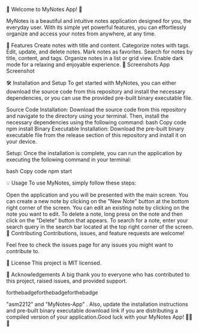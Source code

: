 🌟 Welcome to MyNotes App! 🌟

MyNotes is a beautiful and intuitive notes application designed for you, the everyday user. With its simple yet powerful features, you can effortlessly organize and access your notes from anywhere, at any time.

🚀 Features
Create notes with title and content.
Categorize notes with tags.
Edit, update, and delete notes.
Mark notes as favorites.
Search for notes by title, content, and tags.
Organize notes in a list or grid view.
Enable dark mode for a relaxing and enjoyable experience.
📸 Screenshots
App Screenshot

🛠️ Installation and Setup
To get started with MyNotes, you can either download the source code from this repository and install the necessary dependencies, or you can use the provided pre-built binary executable file.

Source Code Installation: Download the source code from this repository and navigate to the directory using your terminal. Then, install the necessary dependencies using the following command:
bash
Copy code
npm install
Binary Executable Installation: Download the pre-built binary executable file from the release section of this repository and install it on your device.

Setup: Once the installation is complete, you can run the application by executing the following command in your terminal:

bash
Copy code
npm start

💡 Usage
To use MyNotes, simply follow these steps:

Open the application and you will be presented with the main screen.
You can create a new note by clicking on the "New Note" button at the bottom right corner of the screen.
You can edit an existing note by clicking on the note you want to edit.
To delete a note, long press on the note and then click on the "Delete" button that appears.
To search for a note, enter your search query in the search bar located at the top right corner of the screen.
🤝 Contributing
Contributions, issues, and feature requests are welcome!

Feel free to check the issues page for any issues you might want to contribute to.

📝 License
This project is MIT licensed.

🙏 Acknowledgements
A big thank you to everyone who has contributed to this project, raised issues, and provided support.

forthebadgeforthebadgeforthebadge

"asm2212" and "MyNotes-App" . Also, update the installation instructions and pre-built binary executable download link if you are distributing a compiled version of your application.Good luck with your MyNotes App! 🥳🎉🌟